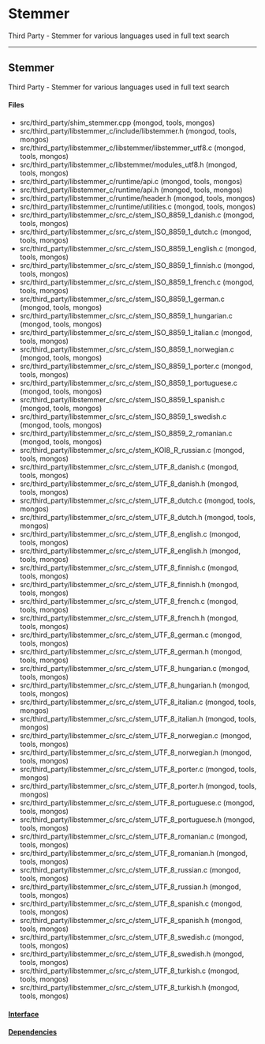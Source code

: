 # Stemmer
Third Party - Stemmer for various languages used in full text search


-------------

## Stemmer
Third Party - Stemmer for various languages used in full text search

#### Files
- src/third\_party/shim\_stemmer.cpp   (mongod, tools, mongos)
- src/third\_party/libstemmer\_c/include/libstemmer.h   (mongod, tools, mongos)
- src/third\_party/libstemmer\_c/libstemmer/libstemmer\_utf8.c   (mongod, tools, mongos)
- src/third\_party/libstemmer\_c/libstemmer/modules\_utf8.h   (mongod, tools, mongos)
- src/third\_party/libstemmer\_c/runtime/api.c   (mongod, tools, mongos)
- src/third\_party/libstemmer\_c/runtime/api.h   (mongod, tools, mongos)
- src/third\_party/libstemmer\_c/runtime/header.h   (mongod, tools, mongos)
- src/third\_party/libstemmer\_c/runtime/utilities.c   (mongod, tools, mongos)
- src/third\_party/libstemmer\_c/src\_c/stem\_ISO\_8859\_1\_danish.c   (mongod, tools, mongos)
- src/third\_party/libstemmer\_c/src\_c/stem\_ISO\_8859\_1\_dutch.c   (mongod, tools, mongos)
- src/third\_party/libstemmer\_c/src\_c/stem\_ISO\_8859\_1\_english.c   (mongod, tools, mongos)
- src/third\_party/libstemmer\_c/src\_c/stem\_ISO\_8859\_1\_finnish.c   (mongod, tools, mongos)
- src/third\_party/libstemmer\_c/src\_c/stem\_ISO\_8859\_1\_french.c   (mongod, tools, mongos)
- src/third\_party/libstemmer\_c/src\_c/stem\_ISO\_8859\_1\_german.c   (mongod, tools, mongos)
- src/third\_party/libstemmer\_c/src\_c/stem\_ISO\_8859\_1\_hungarian.c   (mongod, tools, mongos)
- src/third\_party/libstemmer\_c/src\_c/stem\_ISO\_8859\_1\_italian.c   (mongod, tools, mongos)
- src/third\_party/libstemmer\_c/src\_c/stem\_ISO\_8859\_1\_norwegian.c   (mongod, tools, mongos)
- src/third\_party/libstemmer\_c/src\_c/stem\_ISO\_8859\_1\_porter.c   (mongod, tools, mongos)
- src/third\_party/libstemmer\_c/src\_c/stem\_ISO\_8859\_1\_portuguese.c   (mongod, tools, mongos)
- src/third\_party/libstemmer\_c/src\_c/stem\_ISO\_8859\_1\_spanish.c   (mongod, tools, mongos)
- src/third\_party/libstemmer\_c/src\_c/stem\_ISO\_8859\_1\_swedish.c   (mongod, tools, mongos)
- src/third\_party/libstemmer\_c/src\_c/stem\_ISO\_8859\_2\_romanian.c   (mongod, tools, mongos)
- src/third\_party/libstemmer\_c/src\_c/stem\_KOI8\_R\_russian.c   (mongod, tools, mongos)
- src/third\_party/libstemmer\_c/src\_c/stem\_UTF\_8\_danish.c   (mongod, tools, mongos)
- src/third\_party/libstemmer\_c/src\_c/stem\_UTF\_8\_danish.h   (mongod, tools, mongos)
- src/third\_party/libstemmer\_c/src\_c/stem\_UTF\_8\_dutch.c   (mongod, tools, mongos)
- src/third\_party/libstemmer\_c/src\_c/stem\_UTF\_8\_dutch.h   (mongod, tools, mongos)
- src/third\_party/libstemmer\_c/src\_c/stem\_UTF\_8\_english.c   (mongod, tools, mongos)
- src/third\_party/libstemmer\_c/src\_c/stem\_UTF\_8\_english.h   (mongod, tools, mongos)
- src/third\_party/libstemmer\_c/src\_c/stem\_UTF\_8\_finnish.c   (mongod, tools, mongos)
- src/third\_party/libstemmer\_c/src\_c/stem\_UTF\_8\_finnish.h   (mongod, tools, mongos)
- src/third\_party/libstemmer\_c/src\_c/stem\_UTF\_8\_french.c   (mongod, tools, mongos)
- src/third\_party/libstemmer\_c/src\_c/stem\_UTF\_8\_french.h   (mongod, tools, mongos)
- src/third\_party/libstemmer\_c/src\_c/stem\_UTF\_8\_german.c   (mongod, tools, mongos)
- src/third\_party/libstemmer\_c/src\_c/stem\_UTF\_8\_german.h   (mongod, tools, mongos)
- src/third\_party/libstemmer\_c/src\_c/stem\_UTF\_8\_hungarian.c   (mongod, tools, mongos)
- src/third\_party/libstemmer\_c/src\_c/stem\_UTF\_8\_hungarian.h   (mongod, tools, mongos)
- src/third\_party/libstemmer\_c/src\_c/stem\_UTF\_8\_italian.c   (mongod, tools, mongos)
- src/third\_party/libstemmer\_c/src\_c/stem\_UTF\_8\_italian.h   (mongod, tools, mongos)
- src/third\_party/libstemmer\_c/src\_c/stem\_UTF\_8\_norwegian.c   (mongod, tools, mongos)
- src/third\_party/libstemmer\_c/src\_c/stem\_UTF\_8\_norwegian.h   (mongod, tools, mongos)
- src/third\_party/libstemmer\_c/src\_c/stem\_UTF\_8\_porter.c   (mongod, tools, mongos)
- src/third\_party/libstemmer\_c/src\_c/stem\_UTF\_8\_porter.h   (mongod, tools, mongos)
- src/third\_party/libstemmer\_c/src\_c/stem\_UTF\_8\_portuguese.c   (mongod, tools, mongos)
- src/third\_party/libstemmer\_c/src\_c/stem\_UTF\_8\_portuguese.h   (mongod, tools, mongos)
- src/third\_party/libstemmer\_c/src\_c/stem\_UTF\_8\_romanian.c   (mongod, tools, mongos)
- src/third\_party/libstemmer\_c/src\_c/stem\_UTF\_8\_romanian.h   (mongod, tools, mongos)
- src/third\_party/libstemmer\_c/src\_c/stem\_UTF\_8\_russian.c   (mongod, tools, mongos)
- src/third\_party/libstemmer\_c/src\_c/stem\_UTF\_8\_russian.h   (mongod, tools, mongos)
- src/third\_party/libstemmer\_c/src\_c/stem\_UTF\_8\_spanish.c   (mongod, tools, mongos)
- src/third\_party/libstemmer\_c/src\_c/stem\_UTF\_8\_spanish.h   (mongod, tools, mongos)
- src/third\_party/libstemmer\_c/src\_c/stem\_UTF\_8\_swedish.c   (mongod, tools, mongos)
- src/third\_party/libstemmer\_c/src\_c/stem\_UTF\_8\_swedish.h   (mongod, tools, mongos)
- src/third\_party/libstemmer\_c/src\_c/stem\_UTF\_8\_turkish.c   (mongod, tools, mongos)
- src/third\_party/libstemmer\_c/src\_c/stem\_UTF\_8\_turkish.h   (mongod, tools, mongos)

#### [Interface](interface/0)

#### [Dependencies](dependencies/0)
